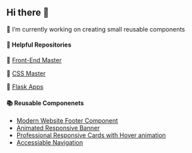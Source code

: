 ## Hi there 👋
 🔭 I’m currently working on creating small reusable components



#### 🚀 Helpful Repositories
💜 [Front-End Master](https://github.com/laneyreed/Frontend-Master)

🎨 [CSS Master](https://github.com/laneyreed/CSS-Master)

🔮 [Flask Apps](https://github.com/laneyreed/Flask-Apps)



#### 📚 Reusable Componenets
- [Modern Website Footer Component](https://github.com/laneyreed/Frontend-Master/tree/main/footers)
- [Animated Responsive Banner](https://github.com/laneyreed/CSS-Master/blob/main/animations/keyframe-banner/README.md)
- [Professional Responsive Cards with Hover animation](https://github.com/laneyreed/Frontend-Master/tree/main/responsive-cards)
- [Accessiable Navigation](https://github.com/laneyreed/Frontend-Master/tree/main/navigation/accessiable-nav)




<!--
**laneyreed/laneyreed** is a ✨ _special_ ✨ repository because its `README.md` (this file) appears on your GitHub profile.

Here are some ideas to get you started:

- 🔭 I’m currently working on ...
- 🌱 I’m currently learning ...
- 👯 I’m looking to collaborate on ...
- 🤔 I’m looking for help with ...
- 💬 Ask me about ...
- 📫 How to reach me: ...
- 😄 Pronouns: ...
- ⚡ Fun fact: ...
-->
